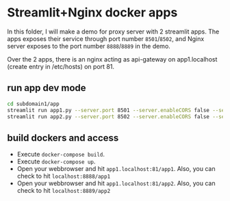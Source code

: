 # Streamlit+Nginx docker apps

In this folder, I will make a demo for proxy server with 2 streamlit apps. The apps exposes their service through port number `8501`/`8502`, and Nginx server exposes to the port number `8888`/`8889` in the demo.

Over the 2 apps, there is an nginx acting as api-gateway on app1.localhost (create entry in /etc/hosts) on port 81.

## run app dev mode
```bash
cd subdomain1/app
streamlit run app1.py --server.port 8501 --server.enableCORS false --server.baseUrlPath /app1
streamlit run app2.py --server.port 8502 --server.enableCORS false --server.baseUrlPath /app2
```

## build dockers and access
- Execute `docker-compose build`.
- Execute `docker-compose up`.
- Open your webbrowser and hit `app1.localhost:81/app1`. Also, you can check to hit `localhost:8888/app1`
- Open your webbrowser and hit `app1.localhost:81/app2`. Also, you can check to hit `localhost:8889/app2`
